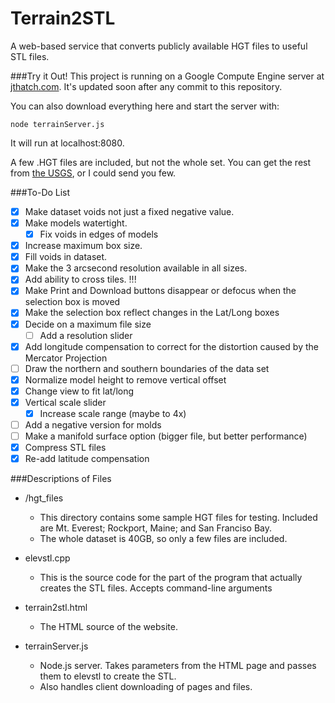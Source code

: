 Terrain2STL
===========

A web-based service that converts publicly available HGT files to useful STL files.

###Try it Out!
This project is running on a Google Compute Engine server at [jthatch.com](http://jthatch.com/terrain2stl). It's updated soon after any commit to this repository.

You can also download everything here and start the server with:

```node terrainServer.js```

It will run at localhost:8080.

A few .HGT files are included, but not the whole set. You can get the rest from [the USGS](http://dds.cr.usgs.gov/srtm/version2_1/SRTM3/), or I could send you few.


###To-Do List
- [x] Make dataset voids not just a fixed negative value.
- [x] Make models watertight.
  - [x] Fix voids in edges of models
- [x] Increase maximum box size.
- [x] Fill voids in dataset.
- [x] Make the 3 arcsecond resolution available in all sizes.
- [x] Add ability to cross tiles. !!!
- [x] Make Print and Download buttons disappear or defocus when the selection box is moved
- [x] Make the selection box reflect changes in the Lat/Long boxes
- [x] Decide on a maximum file size
  - [ ] Add a resolution slider
- [x] Add longitude compensation to correct for the distortion caused by the Mercator Projection
- [ ] Draw the northern and southern boundaries of the data set
- [x] Normalize model height to remove vertical offset
- [x] Change view to fit lat/long
- [x] Vertical scale slider
  - [x] Increase scale range (maybe to 4x)
- [ ] Add a negative version for molds
- [ ] Make a manifold surface option (bigger file, but better performance)
- [x] Compress STL files
- [x] Re-add latitude compensation

###Descriptions of Files
* /hgt_files

  * This directory contains some sample HGT files for testing. Included are Mt. Everest; Rockport, Maine; and San Franciso Bay.
  * The whole dataset is 40GB, so only a few files are included.

* elevstl.cpp

  * This is the source code for the part of the program that actually creates the STL files. Accepts command-line arguments

* terrain2stl.html

  * The HTML source of the website.

* terrainServer.js

  * Node.js server. Takes parameters from the HTML page and passes them to elevstl to create the STL.
  * Also handles client downloading of pages and files.
